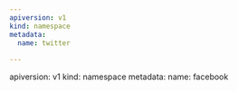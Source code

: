 ```yaml
---
apiversion: v1
kind: namespace
metadata:
  name: twitter
  
---  
```

apiversion: v1
kind: namespace
metadata:
  name: facebook

